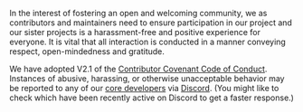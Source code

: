 In the interest of fostering an open and welcoming community, we as 
contributors and maintainers need to ensure participation in our project and 
our sister projects is a harassment-free and positive experience for everyone. 
It is vital that all interaction is conducted in a manner conveying respect, 
open-mindedness and gratitude.

We have adopted V2.1 of the 
[Contributor Covenant Code of Conduct](https://www.contributor-covenant.org/version/2/1/code_of_conduct/).
Instances of abusive, harassing, or otherwise unacceptable behavior may be
reported to any of our [core developers](https://kivy.org/about.html) via 
[Discord](https://chat.kivy.org). (You might like to check which have been recently 
active on Discord to get a faster response.)
